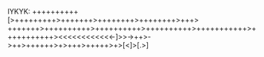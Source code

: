 IYKYK:
++++++++++[>+++++++++>+++++++>++++++++>++++++++>+++> +++++++>++++++++++>++++++++++>++++++++++>+++++++++++>+++++++++++><<<<<<<<<<<<-]>>->++>->++>++++++>+>+++>+++++>+>[<]>[.>]

<!---
ZERO-legion5/ZERO-legion5 is a ✨ special ✨ repository because its `README.md` (this file) appears on your GitHub profile.
You can click the Preview link to take a look at your changes.
--->
